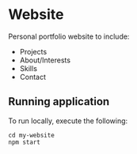 # Website

Personal portfolio website to include: 
- Projects
- About/Interests
- Skills
- Contact

## Running application

To run locally, execute the following: 

```
cd my-website
npm start
```
